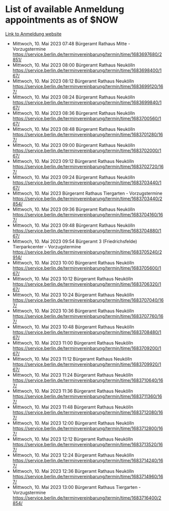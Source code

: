 # List of available Anmeldung appointments as of $NOW
[Link to Anmeldung website](https://service.berlin.de/terminvereinbarung/termin/tag.php?termin=1&anliegen[]=120686&dienstleisterlist=122210,122217,327316,122219,327312,122227,327314,122231,327346,122243,327348,122254,122252,329742,122260,329745,122262,329748,122271,327278,122273,327274,122277,327276,330436,122280,327294,122282,327290,122284,327292,122291,327270,122285,327266,122286,327264,122296,327268,150230,329760,122297,327286,122294,327284,122312,329763,122314,329775,122304,327330,122311,327334,122309,327332,317869,122281,327352,122279,329772,122283,122276,327324,122274,327326,122267,329766,122246,327318,122251,327320,122257,327322,122208,327298,122226,327300&herkunft=http%3A%2F%2Fservice.berlin.de%2Fdienstleistung%2F120686%2F)
- Mittwoch, 10. Mai 2023 07:48 Bürgeramt Rathaus Mitte - Vorzugstermine https://service.berlin.de/terminvereinbarung/termin/time/1683697680/2851/
- Mittwoch, 10. Mai 2023 08:00 Bürgeramt Rathaus Neukölln https://service.berlin.de/terminvereinbarung/termin/time/1683698400/167/
- Mittwoch, 10. Mai 2023 08:12 Bürgeramt Rathaus Neukölln https://service.berlin.de/terminvereinbarung/termin/time/1683699120/167/
- Mittwoch, 10. Mai 2023 08:24 Bürgeramt Rathaus Neukölln https://service.berlin.de/terminvereinbarung/termin/time/1683699840/167/
- Mittwoch, 10. Mai 2023 08:36 Bürgeramt Rathaus Neukölln https://service.berlin.de/terminvereinbarung/termin/time/1683700560/167/
- Mittwoch, 10. Mai 2023 08:48 Bürgeramt Rathaus Neukölln https://service.berlin.de/terminvereinbarung/termin/time/1683701280/167/
- Mittwoch, 10. Mai 2023 09:00 Bürgeramt Rathaus Neukölln https://service.berlin.de/terminvereinbarung/termin/time/1683702000/167/
- Mittwoch, 10. Mai 2023 09:12 Bürgeramt Rathaus Neukölln https://service.berlin.de/terminvereinbarung/termin/time/1683702720/167/
- Mittwoch, 10. Mai 2023 09:24 Bürgeramt Rathaus Neukölln https://service.berlin.de/terminvereinbarung/termin/time/1683703440/167/
- Mittwoch, 10. Mai 2023  Bürgeramt Rathaus Tiergarten - Vorzugstermine https://service.berlin.de/terminvereinbarung/termin/time/1683703440/2854/
- Mittwoch, 10. Mai 2023 09:36 Bürgeramt Rathaus Neukölln https://service.berlin.de/terminvereinbarung/termin/time/1683704160/167/
- Mittwoch, 10. Mai 2023 09:48 Bürgeramt Rathaus Neukölln https://service.berlin.de/terminvereinbarung/termin/time/1683704880/167/
- Mittwoch, 10. Mai 2023 09:54 Bürgeramt 3 (Friedrichsfelde) Tierparkcenter - Vorzugstermine https://service.berlin.de/terminvereinbarung/termin/time/1683705240/2914/
- Mittwoch, 10. Mai 2023 10:00 Bürgeramt Rathaus Neukölln https://service.berlin.de/terminvereinbarung/termin/time/1683705600/167/
- Mittwoch, 10. Mai 2023 10:12 Bürgeramt Rathaus Neukölln https://service.berlin.de/terminvereinbarung/termin/time/1683706320/167/
- Mittwoch, 10. Mai 2023 10:24 Bürgeramt Rathaus Neukölln https://service.berlin.de/terminvereinbarung/termin/time/1683707040/167/
- Mittwoch, 10. Mai 2023 10:36 Bürgeramt Rathaus Neukölln https://service.berlin.de/terminvereinbarung/termin/time/1683707760/167/
- Mittwoch, 10. Mai 2023 10:48 Bürgeramt Rathaus Neukölln https://service.berlin.de/terminvereinbarung/termin/time/1683708480/167/
- Mittwoch, 10. Mai 2023 11:00 Bürgeramt Rathaus Neukölln https://service.berlin.de/terminvereinbarung/termin/time/1683709200/167/
- Mittwoch, 10. Mai 2023 11:12 Bürgeramt Rathaus Neukölln https://service.berlin.de/terminvereinbarung/termin/time/1683709920/167/
- Mittwoch, 10. Mai 2023 11:24 Bürgeramt Rathaus Neukölln https://service.berlin.de/terminvereinbarung/termin/time/1683710640/167/
- Mittwoch, 10. Mai 2023 11:36 Bürgeramt Rathaus Neukölln https://service.berlin.de/terminvereinbarung/termin/time/1683711360/167/
- Mittwoch, 10. Mai 2023 11:48 Bürgeramt Rathaus Neukölln https://service.berlin.de/terminvereinbarung/termin/time/1683712080/167/
- Mittwoch, 10. Mai 2023 12:00 Bürgeramt Rathaus Neukölln https://service.berlin.de/terminvereinbarung/termin/time/1683712800/167/
- Mittwoch, 10. Mai 2023 12:12 Bürgeramt Rathaus Neukölln https://service.berlin.de/terminvereinbarung/termin/time/1683713520/167/
- Mittwoch, 10. Mai 2023 12:24 Bürgeramt Rathaus Neukölln https://service.berlin.de/terminvereinbarung/termin/time/1683714240/167/
- Mittwoch, 10. Mai 2023 12:36 Bürgeramt Rathaus Neukölln https://service.berlin.de/terminvereinbarung/termin/time/1683714960/167/
- Mittwoch, 10. Mai 2023 13:00 Bürgeramt Rathaus Tiergarten - Vorzugstermine https://service.berlin.de/terminvereinbarung/termin/time/1683716400/2854/
